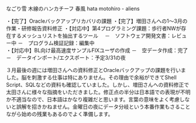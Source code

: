 なごり雪
木線のハンカチーフ
春風
hata motohiro - aliens

・【完了】Oracleバックアップリカバリの課題
・【完了】増田さんへの1～3月の作業・研修報告資料修正
・【対応中】第4プログラミング課題：歩行者NWが存在するメッシュリストを抽出するツール
　－　ソフトウェア開発文書：レビュー中
  －　プログラム検証記録：編集中  
・【対応中】BL向け最高速度サンプルFIXユーザの作成
  －　空データ作成：完了
  －　データインポート/エクスポート：予定3/31の夜
  
  ３月最後の週には増田さんへの資料修正とOracleバックアップの課題を行いました。脳を刺激する仕事は特にありません。その理由で余裕ができてShell Script、SQLなどの資料も確認していました。しかし、増田さんへの資料修正で太田さんに様々な指摘をいただきました。修正点の半分は日本語での表現が不明か不適当なので、日本語はかなり複雑だと思います。言葉の意味をよく考慮しないと誤解を招きかねません。金曜日の夜にデータ分岐という本番作業もさることながら始めの残業もあるのでよく準備します。
